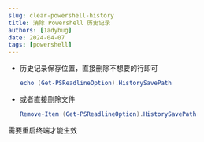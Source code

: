 ```yaml
---
slug: clear-powershell-history
title: 清除 Powershell 历史记录
authors: [1adybug]
date: 2024-04-07
tags: [powershell]
---
```


- 历史记录保存位置，直接删除不想要的行即可

  ```powershell
  echo (Get-PSReadlineOption).HistorySavePath
  ```

- 或者直接删除文件

  ```powershell
  Remove-Item (Get-PSReadlineOption).HistorySavePath
  ```

需要重启终端才能生效
